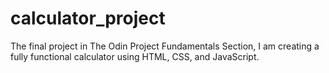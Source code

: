 # calculator_project
The final project in The Odin Project Fundamentals Section, I am creating a fully functional calculator using HTML, CSS, and JavaScript.
